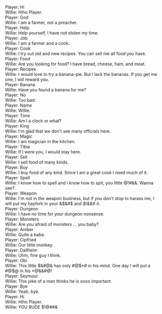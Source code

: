 Player: Hi  
Willie: Hiho Player.  
Player: God  
Willie: I am a farmer, not a preacher.  
Player: Help  
Willie: Help yourself, I have not stolen my time.  
Player: Job  
Willie: I am a farmer and a cook.  
Player: Cook  
Willie: I try out old and new recipes. You can sell me all food you have.  
Player: Food  
Willie: Are you looking for food? I have bread, cheese, ham, and meat.  
Player: Recipes  
Willie: I would love to try a banana-pie. But I lack the bananas. If you get me one, I will reward you.  
Player: Banana  
Willie: Have you found a banana for me?  
Player: No  
Willie: Too bad.  
Player: Name  
Willie: Willie.  
Player: Time  
Willie: Am I a clock or what?  
Player: King  
Willie: I'm glad that we don't see many officials here.  
Player: Magic  
Willie: I am magician in the kitchen.  
Player: Tibia  
Willie: If I were you, I would stay here.  
Player: Sell  
Willie: I sell food of many kinds.  
Player: Buy  
Willie: I buy food of any kind. Since I am a great cook I need much of it.  
Player: Spell  
Willie: I know how to spell and i know how to spit, you little @!#&&. Wanna see?.  
Player: Weapon  
Willie: I'm not in the weapon business, but if you don't stop to harass me, I will put my hayfork in your &$&#$ and *$!&&*# it.  
Player: Dungeon  
Willie: I have no time for your dungeon nonsense.  
Player: Monsters  
Willie: Are you afraid of monsters ... you baby?  
Player: Amber  
Willie: Quite a babe.  
Player: Cipfried  
Willie: Our little monkey.  
Player: Dallheim  
Willie: Uhm, fine guy I think.  
Player: Obi  
Willie: This little $&#@& has only #@$*# in his mind. One day I will put a #@$@ in his *@&&#@!  
Player: Seymour  
Willie: This joke of a man thinks he is sooo important.  
Player: Bye  
Willie: Yeah, bye.  
Player: Hi  
Willie: Hiho Player.  
Willie: YOU RUDE $!@##&  
